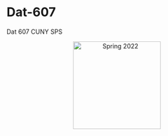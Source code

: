 # Dat-607
Dat 607 CUNY SPS

<p align="center">
    <img width="200" src="https://sps.cuny.edu/sites/all/themes/cuny/assets/img/cunysps_2021_2linelogo_spsblue_1.png" alt="Spring 2022">
</p>

